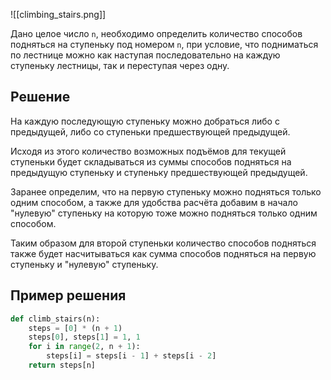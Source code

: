![[climbing_stairs.png]]

Дано целое число `n`, необходимо определить количество способов подняться на ступеньку под номером `n`, при условие, что подниматься по лестнице можно как наступая последовательно  на каждую ступеньку лестницы, так и переступая через одну.

## Решение

На каждую последующую ступеньку можно добраться либо с предыдущей, либо со ступеньки предшествующей предыдущей. 

Исходя из этого количество возможных подъёмов для текущей ступеньки будет складываться из суммы способов подняться на предыдущую ступеньку и ступеньку предшествующей предыдущей.

Заранее определим, что на первую ступеньку можно подняться только одним способом, а также для удобства расчёта добавим в начало "нулевую" ступеньку на которую тоже можно подняться только одним способом.

Таким образом для второй ступеньки количество способов подняться также будет насчитываться как сумма способов подняться на первую ступеньку и "нулевую" ступеньку.

## Пример решения

```Python
def climb_stairs(n):
	steps = [0] * (n + 1)
	steps[0], steps[1] = 1, 1
	for i in range(2, n + 1):
		steps[i] = steps[i - 1] + steps[i - 2]
	return steps[n]
```